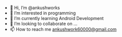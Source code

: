 - 👋 Hi, I’m @ankushworks
- 👀 I’m interested in programming
- 🌱 I’m currently learning Android Development
- 💞️ I’m looking to collaborate on ...
- 📫 How to reach me ankushwork60000@gmail.com

<!---
ankushworks/ankushworks is a ✨ special ✨ repository because its `README.md` (this file) appears on your GitHub profile.
You can click the Preview link to take a look at your changes.
--->
